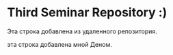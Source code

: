 # Third Seminar Repository :)

Эта строка добавлена из удаленного репозитория.

эта строка добавлена мной Деном.
